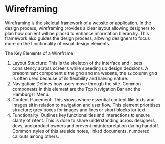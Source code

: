 # Wireframing
Wireframing is the skeletal framework of a website or application. In the design process, wireframing provides a clear layout allowing designers to plan how content will be placed to enhance information hierarchy. This framework also guides the design process, allowing designers to focus more on the functionality of visual design elements.

The Key Elements of a Wireframe
1. Layout Structure:
   This is the skeleton of the interface and it sets consistency across screens while speeding up design decisions. A predominant component is the grid and inn website, the 12
   column grid is often used because of its flexibility and halving nature.
2. Navigation:
   Defines how users move through the site. Common components in this element are the Top Navigation Bar and the Hamburger Menu.
3. Content Placement:
   This shows where essential content like texts and images sit in relation to navigation and user flow. This element prioritises structure; grey boxes for images and lines or
   short blocks for text.
4. Functionality:
   Outlines key functionalities and interactions to ensure clarity of intent. This is done to share understanding across designers, devs, and product owners and prevent
   misinterpretation during handoff. Common styles of this are side notes, linked documents, numbered callouts among others.
